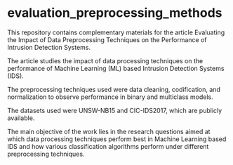 # evaluation_preprocessing_methods
This repository contains complementary materials for the article Evaluating the Impact of Data Preprocessing Techniques on the Performance of Intrusion Detection Systems.

The article studies the impact of data processing techniques on the performance of Machine Learning (ML) based Intrusion Detection Systems (IDS).

The preprocessing techniques used were data cleaning, codification, and normalization to observe performance in binary and multiclass models.

The datasets used were UNSW-NB15 and CIC-IDS2017, which are publicly available.

The main objective of the work lies in the research questions aimed at which data processing techniques perform best in Machine Learning based IDS and how various classification algorithms perform under different preprocessing techniques.
